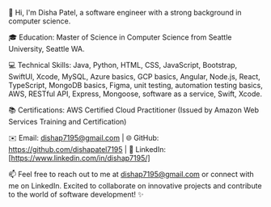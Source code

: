 👋 Hi, I'm Disha Patel, a software engineer with a strong background in computer science. 

🎓 Education: Master of Science in Computer Science from Seattle University, Seattle WA.

💻 Technical Skills: Java, Python, HTML, CSS, JavaScript, Bootstrap, SwiftUI, Xcode, MySQL, Azure basics, GCP basics, Angular, Node.js, React, TypeScript, MongoDB basics, Figma, unit testing, automation testing basics, AWS, RESTful API, Express, Mongoose, software as a service, Swift, Xcode.

📚 Certifications: AWS Certified Cloud Practitioner (Issued by Amazon Web Services Training and Certification)

✉️ Email: dishap7195@gmail.com | 
🌐 GitHub: https://github.com/dishapatel7195 | 
🔗 LinkedIn: [https://www.linkedin.com/in/dishap7195/]

📫 Feel free to reach out to me at dishap7195@gmail.com or connect with me on LinkedIn.
Excited to collaborate on innovative projects and contribute to the world of software development! ✨

